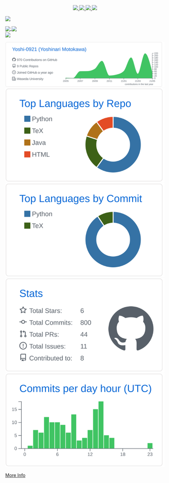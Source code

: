 <p align="center"> 
  <a href="https://github.com/Yoshi-0921/Yoshi-0921/">
    <img src="https://komarev.com/ghpvc/?username=Yoshi-0921" />
  </a>
  <a href="https://github.com/Yoshi-0921">
    <img height="20" src="https://img.shields.io/github/followers/Yoshi-0921?label=followers&logo=github&style=flat" />
  </a>
  <a href="http://qiita.com/Yoshi0921">
    <img height="20" src="https://qiita-badge.apiapi.app/s/Yoshi0921/posts.svg" />
  </a>
  <//qiita.com/Yoshi0921">
    <img height="20" src="https://qiita-badge.apiapi.app/s/Yoshi0921/contributions.svg" />
  </a><br>

<img align="center" src="https://github-readme-stats.vercel.app/api?username=Yoshi-0921&count_private=true&show_icons=true&bg_color=30,e96443,904e95&title_color=fff&text_color=fff&include_all_commits=true" /><br>

<a href="https://github.com/anuraghazra/github-readme-stats">
  <img align="center" src="https://github-readme-stats.vercel.app/api/top-langs/?username=Yoshi-0921" />

<a href="https://github.com/anuraghazra/github-readme-stats">
  <img align="center" src="https://github-readme-stats.vercel.app/api/wakatime?username=Yoshi0921" />
</a><br>

<a href="https://github.com/ryo-ma/github-profile-trophy">
  <img align="center" src="https://github-profile-trophy.vercel.app/?username=Yoshi-0921" />
</a>
</p>

[![](https://raw.githubusercontent.com/Yoshi-0921/Yoshi-0921/master/profile-summary-card-output/github/0-profile-details.svg)](https://github.com/vn7n24fzkq/github-profile-summary-cards)
[![](https://raw.githubusercontent.com/Yoshi-0921/Yoshi-0921/master/profile-summary-card-output/github/1-repos-per-language.svg)](https://github.com/vn7n24fzkq/github-profile-summary-cards) [![](https://raw.githubusercontent.com/Yoshi-0921/Yoshi-0921/master/profile-summary-card-output/github/2-most-commit-language.svg)](https://github.com/vn7n24fzkq/github-profile-summary-cards)
[![](https://raw.githubusercontent.com/Yoshi-0921/Yoshi-0921/master/profile-summary-card-output/github/3-stats.svg)](https://github.com/vn7n24fzkq/github-profile-summary-cards) [![](https://raw.githubusercontent.com/Yoshi-0921/Yoshi-0921/master/profile-summary-card-output/github/4-productive-time.svg)](https://github.com/vn7n24fzkq/github-profile-summary-cards)

[More Info](https://github.com/vn7n24fzkq/github-profile-summary-cards)
